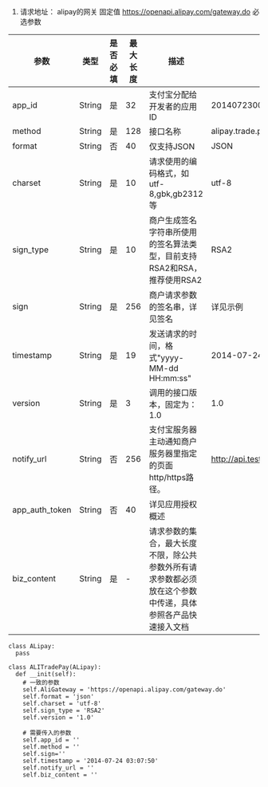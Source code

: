 
1. 请求地址： alipay的网关  固定值 https://openapi.alipay.com/gateway.do
必选参数

参数 | 类型 | 是否必填 | 最大长度 | 描述 | 示例值
--- | --- | --- | --- | --- | ---
app_id | String | 是 | 32 | 支付宝分配给开发者的应用ID | 2014072300007148
method | String | 是 | 128 | 接口名称 | alipay.trade.precreate
format | String | 否 | 40 | 仅支持JSON | JSON
charset | String | 是 | 10 | 请求使用的编码格式，如utf-8,gbk,gb2312等 | utf-8
sign_type | String | 是 | 10 | 商户生成签名字符串所使用的签名算法类型，目前支持RSA2和RSA，推荐使用RSA2 | RSA2
sign | String | 是 | 256 | 商户请求参数的签名串，详见签名 | 详见示例
timestamp | String | 是 | 19 | 发送请求的时间，格式"yyyy-MM-dd HH:mm:ss" | 2014-07-24 03:07:50
version | String | 是 | 3 | 调用的接口版本，固定为：1.0 | 1.0
notify_url | String | 否 | 256 | 支付宝服务器主动通知商户服务器里指定的页面http/https路径。 | http://api.test.alipay.net/atinterface/receive_notify.htm
app_auth_token | String | 否 | 40 | 详见应用授权概述 |
biz_content | String | 是 | - | 请求参数的集合，最大长度不限，除公共参数外所有请求参数都必须放在这个参数中传递，具体参照各产品快速接入文档 |

```
class ALipay:
  pass

class ALITradePay(ALipay):
  def __init(self):
    # 一致的参数
    self.AliGateway = 'https://openapi.alipay.com/gateway.do'
    self.format = 'json'
    self.charset = 'utf-8'
    self.sign_type = 'RSA2'
    self.version = '1.0'

    # 需要传入的参数
    self.app_id = ''
    self.method = ''
    self.sign=''
    self.timestamp = '2014-07-24 03:07:50'
    self.notify_url = ''
    self.biz_content = ''

```
